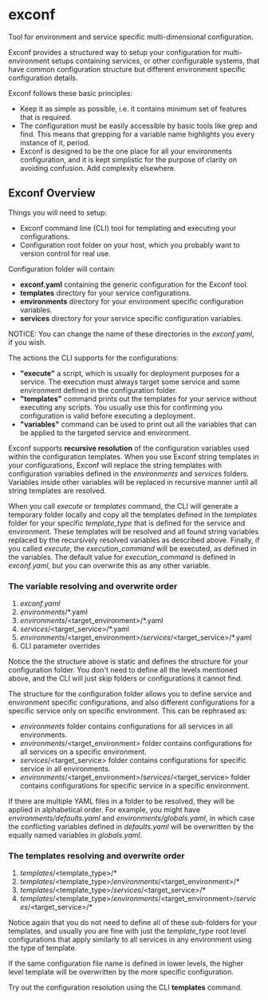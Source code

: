 # exconf

Tool for environment and service specific multi-dimensional configuration.

Exconf provides a structured way to setup your configuration for multi-environment setups
containing services, or other configurable systems, that have common configuration structure but
different environment specific configuration details.

Exconf follows these basic principles:

* Keep it as simple as possible, i.e. it contains minimum set of features that is required.
* The configuration must be easily accessible by basic tools like grep and find.
  This means that grepping for a variable name highlights you every instance of it, period.
* Exconf is designed to be the one place for all your environments configuration, and
  it is kept simplistic for the purpose of clarity on avoiding confusion. Add complexity elsewhere.


## Exconf Overview

Things you will need to setup:
* Exconf command line (CLI) tool for templating and executing your configurations.
* Configuration root folder on your host, which you probably want to version control for real use.

Configuration folder will contain:
* **exconf.yaml** containing the generic configuration for the Exconf tool.
* **templates** directory for your service configurations.
* **environments** directory for your environment specific configuration variables.
* **services** directory for your service specific configuration variables.

NOTICE: You can change the name of these directories in the *exconf.yaml*, if you wish.

The actions the CLI supports for the configurations:
* **"execute"** a script, which is usually for deployment purposes for a service. The execution must
  always target some service and some environment defined in the configuration folder.
* **"templates"** command prints out the templates for your service without executing any scripts.
  You usually use this for confirming you configuration is valid before executing a deployment.
* **"variables"** command can be used to print out all the variables that can be applied to the
  targeted service and environment.

Exconf supports **recursive resolution** of the configuration variables used within the
configuration templates. When you use Exconf string templates in your configurations, Exconf
will replace the string templates with configuration variables defined in the *environments*
and *services* folders. Variables inside other variables will be replaced in recursive manner
until all string templates are resolved.

When you call *execute* or *templates* command, the CLI will generate a temporary folder
locally and copy all the templates defined in the *templates* folder for your specific
*template_type* that is defined for the service and environment. These templates will be resolved
and all found string variables replaced by the recursively resolved variables as described above.
Finally, if you called *execute*, the *execution_command* will be executed, as defined in
the variables. The default value for *execution_command* is defined in *exconf.yaml*, but you can
overwrite this as any other variable.


### The variable resolving and overwrite order

1. *exconf.yaml*
2. *environments*/*.yaml
3. *environments*/\<target_environment\>/*.yaml
4. *services*/\<target_service\>/*.yaml
5. *environments*/\<target_environment\>/*services*/\<target_service\>/*.yaml
6. CLI parameter overrides

Notice the the structure above is static and defines the structure for your configuration folder.
You don't need to define all the levels mentioned above, and the CLI will just skip folders or
configurations it cannot find.

The structure for the configuration folder allows you to define service and environment specific
configurations, and also different configurations for a specific service only on specific
environment. This can be rephrased as:
* *environments* folder contains configurations for all services in all environments.
* *environments*/\<target_environment\> folder contains configurations for all services on
  a specific environment.
* *services*/\<target_service\> folder contains configurations for specific service
  in all environments.
* *environments*/\<target_environment\>/*services*/\<target_service\> folder contains configurations
  for specific service in a specific environment.

If there are multiple YAML files in a folder to be resolved, they will be applied in alphabetical
order. For example, you might have *environments/defaults.yaml* and *environments/globals.yaml*,
in which case the conflicting variables defined in *defaults.yaml* will be overwritten
by the equally named variables in *globals.yaml*.


### The templates resolving and overwrite order

1. *templates*/\<template_type\>/*
2. *templates*/\<template_type\>/*environments*/\<target_environment\>/*
3. *templates*/\<template_type\>/*services*/\<target_service\>/*
4. *templates*/\<template_type\>/*environments*/\<target_environment\>/*services*/\<target_service\>/*

Notice again that you do not need to define all of these sub-folders for your templates, and usually
you are fine with just the *template_type* root level configurations that apply similarly to all
services in any environment using the type of template.

If the same configuration file name is defined in lower levels, the higher level template will be
overwritten by the more specific configuration.

Try out the configuration resolution using the CLI **templates** command.
